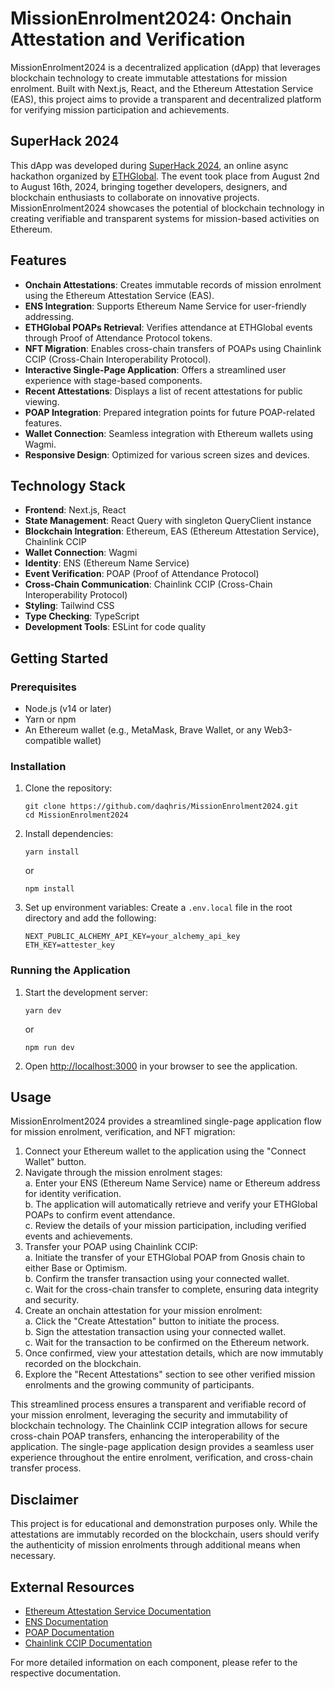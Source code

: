# MissionEnrolment2024: Onchain Attestation and Verification

MissionEnrolment2024 is a decentralized application (dApp) that leverages blockchain technology to create immutable attestations for mission enrolment.
Built with Next.js, React, and the Ethereum Attestation Service (EAS), this project aims to provide a transparent and decentralized platform for verifying mission participation and achievements.

## SuperHack 2024

This dApp was developed during [SuperHack 2024](https://ethglobal.com/events/superhack2024), an online async hackathon organized by [ETHGlobal](https://ethglobal.com/).
The event took place from August 2nd to August 16th, 2024, bringing together developers, designers, and blockchain enthusiasts to collaborate on innovative projects.
MissionEnrolment2024 showcases the potential of blockchain technology in creating verifiable and transparent systems for mission-based activities on Ethereum.

## Features

- **Onchain Attestations**: Creates immutable records of mission enrolment using the Ethereum Attestation Service (EAS).
- **ENS Integration**: Supports Ethereum Name Service for user-friendly addressing.
- **ETHGlobal POAPs Retrieval**: Verifies attendance at ETHGlobal events through Proof of Attendance Protocol tokens.
- **NFT Migration**: Enables cross-chain transfers of POAPs using Chainlink CCIP (Cross-Chain Interoperability Protocol).
- **Interactive Single-Page Application**: Offers a streamlined user experience with stage-based components.
- **Recent Attestations**: Displays a list of recent attestations for public viewing.
- **POAP Integration**: Prepared integration points for future POAP-related features.
- **Wallet Connection**: Seamless integration with Ethereum wallets using Wagmi.
- **Responsive Design**: Optimized for various screen sizes and devices.

## Technology Stack

- **Frontend**: Next.js, React
- **State Management**: React Query with singleton QueryClient instance
- **Blockchain Integration**: Ethereum, EAS (Ethereum Attestation Service), Chainlink CCIP
- **Wallet Connection**: Wagmi
- **Identity**: ENS (Ethereum Name Service)
- **Event Verification**: POAP (Proof of Attendance Protocol)
- **Cross-Chain Communication**: Chainlink CCIP (Cross-Chain Interoperability Protocol)
- **Styling**: Tailwind CSS
- **Type Checking**: TypeScript
- **Development Tools**: ESLint for code quality

## Getting Started

### Prerequisites

- Node.js (v14 or later)
- Yarn or npm
- An Ethereum wallet (e.g., MetaMask, Brave Wallet, or any Web3-compatible wallet)

### Installation

1. Clone the repository:
   ```
   git clone https://github.com/daqhris/MissionEnrolment2024.git
   cd MissionEnrolment2024
   ```

2. Install dependencies:
   ```
   yarn install
   ```
   or
   ```
   npm install
   ```

3. Set up environment variables:
   Create a `.env.local` file in the root directory and add the following:
   ```
   NEXT_PUBLIC_ALCHEMY_API_KEY=your_alchemy_api_key
   ETH_KEY=attester_key
   ```

### Running the Application

1. Start the development server:
   ```
   yarn dev
   ```
   or
   ```
   npm run dev
   ```

2. Open [http://localhost:3000](http://localhost:3000) in your browser to see the application.

## Usage

MissionEnrolment2024 provides a streamlined single-page application flow for mission enrolment, verification, and NFT migration:  

1. Connect your Ethereum wallet to the application using the "Connect Wallet" button.  
2. Navigate through the mission enrolment stages:  
   a. Enter your ENS (Ethereum Name Service) name or Ethereum address for identity verification.  
   b. The application will automatically retrieve and verify your ETHGlobal POAPs to confirm event attendance.  
   c. Review the details of your mission participation, including verified events and achievements.  
3. Transfer your POAP using Chainlink CCIP:  
   a. Initiate the transfer of your ETHGlobal POAP from Gnosis chain to either Base or Optimism.  
   b. Confirm the transfer transaction using your connected wallet.  
   c. Wait for the cross-chain transfer to complete, ensuring data integrity and security.  
4. Create an onchain attestation for your mission enrolment:  
   a. Click the "Create Attestation" button to initiate the process.  
   b. Sign the attestation transaction using your connected wallet.  
   c. Wait for the transaction to be confirmed on the Ethereum network.  
5. Once confirmed, view your attestation details, which are now immutably recorded on the blockchain.  
6. Explore the "Recent Attestations" section to see other verified mission enrolments and the growing community of participants.  

This streamlined process ensures a transparent and verifiable record of your mission enrolment, leveraging the security and immutability of blockchain technology. The Chainlink CCIP integration allows for secure cross-chain POAP transfers, enhancing the interoperability of the application. The single-page application design provides a seamless user experience throughout the entire enrolment, verification, and cross-chain transfer process.

## Disclaimer

This project is for educational and demonstration purposes only.
While the attestations are immutably recorded on the blockchain, users should verify the authenticity of mission enrolments through additional means when necessary.

## External Resources

- [Ethereum Attestation Service Documentation](https://docs.attest.sh/)
- [ENS Documentation](https://docs.ens.domains/)
- [POAP Documentation](https://documentation.poap.tech/)
- [Chainlink CCIP Documentation](https://docs.chain.link/ccip)

For more detailed information on each component, please refer to the respective documentation.
